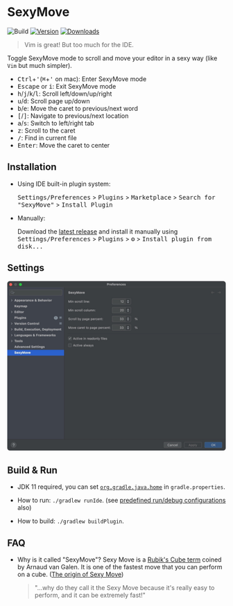 # SexyMove

![Build](https://github.com/huoguangjin/SexyMove/workflows/Build/badge.svg)
[![Version](https://img.shields.io/jetbrains/plugin/v/18554.svg)](https://plugins.jetbrains.com/plugin/18554)
[![Downloads](https://img.shields.io/jetbrains/plugin/d/18554.svg)](https://plugins.jetbrains.com/plugin/18554)

> Vim is great! But too much for the IDE.

<!-- Plugin description -->
Toggle SexyMove mode to scroll and move your editor in a sexy way (like `Vim` but much simpler).

- <kbd>Ctrl</kbd>+<kbd>'</kbd>(<kbd>⌘</kbd>+<kbd>'</kbd> on mac): Enter SexyMove mode
- <kbd>Escape</kbd> or <kbd>i</kbd>: Exit SexyMove mode
- <kbd>h</kbd>/<kbd>j</kbd>/<kbd>k</kbd>/<kbd>l</kbd>: Scroll left/down/up/right
- <kbd>u</kbd>/<kbd>d</kbd>: Scroll page up/down
- <kbd>b</kbd>/<kbd>e</kbd>: Move the caret to previous/next word
- <kbd>[</kbd>/<kbd>]</kbd>: Navigate to previous/next location
- <kbd>a</kbd>/<kbd>s</kbd>: Switch to left/right tab
- <kbd>z</kbd>: Scroll to the caret
- <kbd>/</kbd>: Find in current file
- <kbd>Enter</kbd>: Move the caret to center
<!-- Plugin description end -->

## Installation

- Using IDE built-in plugin system:

  <kbd>Settings/Preferences</kbd> > <kbd>Plugins</kbd> > <kbd>Marketplace</kbd> > <kbd>Search for "SexyMove"</kbd> >
  <kbd>Install Plugin</kbd>

- Manually:

  Download the [latest release](https://github.com/huoguangjin/SexyMove/releases/latest) and install it manually using
  <kbd>Settings/Preferences</kbd> > <kbd>Plugins</kbd> > <kbd>⚙️</kbd> > <kbd>Install plugin from disk...</kbd>


## Settings

![settings](assets/settings.jpg)


## Build & Run

- JDK 11 required, you can set [`org.gradle.java.home`](https://docs.gradle.org/current/userguide/build_environment.html) in `gradle.properties`.

- How to run: `./gradlew runIde`. (see [predefined run/debug configurations](https://github.com/JetBrains/intellij-platform-plugin-template#predefined-rundebug-configurations) also)

- How to build: `./gradlew buildPlugin`.


## FAQ

- Why is it called "SexyMove"?
  Sexy Move is a [Rubik's Cube term](https://www.speedsolving.com/wiki/index.php/Sexy_Move) coined by Arnaud van Galen.
  It is one of the fastest move that you can perform on a cube.
  ([The origin of Sexy Move](https://youtu.be/EEt3NoW-lhs))
  > "...why do they call it the Sexy Move because it's really easy to perform, and it can be extremely fast!"

